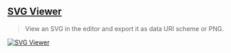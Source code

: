 ## [SVG Viewer](https://marketplace.visualstudio.com/items?itemName=cssho.vscode-svgviewer)

> View an SVG in the editor and export it as data URI scheme or PNG.

[![SVG Viewer](https://github.com/cssho/vscode-svgviewer/raw/master/img/preview.png)](https://github.com/cssho/vscode-svgviewer/blob/master/img/preview.png)